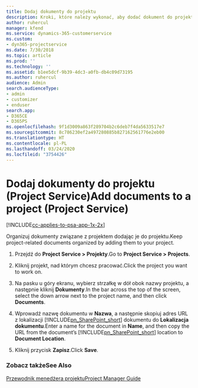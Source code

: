 ```yaml
---
title: Dodaj dokumenty do projektu
description: Kroki, które należy wykonać, aby dodać dokument do projektu w Project Service
author: ruhercul
manager: kfend
ms.service: dynamics-365-customerservice
ms.custom:
- dyn365-projectservice
ms.date: 7/30/2018
ms.topic: article
ms.prod: ''
ms.technology: ''
ms.assetid: b1ee5dcf-9b39-4dc3-a0fb-db4c09d73195
ms.author: ruhercul
audience: Admin
search.audienceType:
- admin
- customizer
- enduser
search.app:
- D365CE
- D365PS
ms.openlocfilehash: 9f1d3009a863f289704b2c6deb7f4da5633517e7
ms.sourcegitcommit: 8c786230ef2a497280885b827162561776e2eb00
ms.translationtype: HT
ms.contentlocale: pl-PL
ms.lasthandoff: 03/24/2020
ms.locfileid: "3754426"
---
```

# <a name="add-documents-to-a-project-project-service"></a><span data-ttu-id="08b7b-103">Dodaj dokumenty do projektu (Project Service)</span><span class="sxs-lookup"><span data-stu-id="08b7b-103">Add documents to a project (Project Service)</span></span>

[!INCLUDE[cc-applies-to-psa-app-1x-2x](../includes/cc-applies-to-psa-app-1x-2x.md)]

<span data-ttu-id="08b7b-104">Organizuj dokumenty związane z projektem dodając je do projektu.</span><span class="sxs-lookup"><span data-stu-id="08b7b-104">Keep project-related documents organized by adding them to your project.</span></span>  
  
1. <span data-ttu-id="08b7b-105">Przejdź do **Project Service > Projekty**.</span><span class="sxs-lookup"><span data-stu-id="08b7b-105">Go to **Project Service > Projects**.</span></span>  
  
2. <span data-ttu-id="08b7b-106">Kliknij projekt, nad którym chcesz pracować.</span><span class="sxs-lookup"><span data-stu-id="08b7b-106">Click the project you want to work on.</span></span>  
  
3. <span data-ttu-id="08b7b-107">Na pasku u góry ekranu, wybierz strzałkę w dół obok nazwy projektu, a następnie kliknij **Dokumenty**.</span><span class="sxs-lookup"><span data-stu-id="08b7b-107">In the bar across the top of the screen, select the down arrow next to the project name, and then click **Documents**.</span></span>  
  
4. <span data-ttu-id="08b7b-108">Wprowadź nazwę dokumentu w **Nazwa**, a następnie skopiuj adres URL z lokalizacji [!INCLUDE[pn_SharePoint_short](../includes/pn-sharepoint-short.md)] dokumentu do **Lokalizacja dokumentu**.</span><span class="sxs-lookup"><span data-stu-id="08b7b-108">Enter a name for the document in **Name**,  and then copy the URL from the document’s [!INCLUDE[pn_SharePoint_short](../includes/pn-sharepoint-short.md)] location to **Document Location**.</span></span>  
  
5. <span data-ttu-id="08b7b-109">Kliknij przycisk **Zapisz**.</span><span class="sxs-lookup"><span data-stu-id="08b7b-109">Click **Save**.</span></span>  
  
### <a name="see-also"></a><span data-ttu-id="08b7b-110">Zobacz także</span><span class="sxs-lookup"><span data-stu-id="08b7b-110">See Also</span></span>  
 [<span data-ttu-id="08b7b-111">Przewodnik menedżera projektu</span><span class="sxs-lookup"><span data-stu-id="08b7b-111">Project Manager Guide</span></span>](../project-service/project-manager-guide.md)
